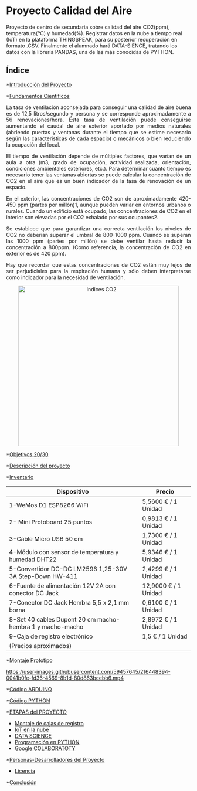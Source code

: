 # Proyecto Calidad del Aire
Proyecto de centro de secundaria sobre calidad del aire CO2(ppm), temperatura(ºC) y humedad(%). Registrar datos en la nube a tiempo real (IoT)
en la plataforma THINGSPEAK, para su posterior recuperación en formato .CSV. Finalmente el alumnado hará DATA-SIENCE, tratando los datos con 
la librería PANDAS, una de las más conocidas de PYTHON.

## Índice

*[Introducción del Proyecto](#Introducción-del-Proyecto)

*[Fundamentos Científicos](https://www.uam.es/uam/media/doc/1606849471777/plan-de-medicion-de-co2-en-espacios-docentes.pdf)

<div align="justify">
<p align="justify">
La tasa de ventilación aconsejada para conseguir una calidad de aire buena es de 12,5 litros/segundo y persona y se corresponde aproximadamente a 56 renovaciones/hora. Esta tasa de ventilación puede conseguirse aumentando el caudal de aire exterior aportado por medios naturales (abriendo puertas y ventanas durante el tiempo que se estime necesario según las características de cada espacio) o mecánicos o bien reduciendo la ocupación del local. 

El tiempo de ventilación depende de múltiples factores, que varían de un aula a otra (m3, grado de ocupación, actividad realizada, orientación, condiciones ambientales exteriores, etc.). Para determinar cuánto tiempo es necesario tener las ventanas abiertas se puede calcular la concentración de CO2 en el aire que es un buen indicador de la tasa de renovación de un espacio. 

En el exterior, las concentraciones de CO2 son de aproximadamente 420-450 ppm (partes por millón)1, aunque pueden variar en entornos urbanos o rurales. Cuando un edificio está ocupado, las concentraciones de CO2 en el interior son elevadas por el CO2 exhalado por sus ocupantes2.   

Se establece que para garantizar una correcta ventilación los niveles de CO2 no deberían superar el umbral de 800-1000 ppm. Cuando se superan las 1000 ppm (partes por millón) se debe ventilar hasta reducir la concentración a 800ppm. (Como referencia, la concentración de CO2 en exterior es de 420 ppm). 

Hay que recordar que estas concentraciones de CO2 están muy lejos de ser perjudiciales para la respiración humana y sólo deben interpretarse como indicador para la necesidad de ventilación. 
  
</p>
</div>
  
<div align="center">
<img width="438" align=”middle” alt="Indices CO2" src="https://user-images.githubusercontent.com/59457645/216457621-f19b2ee1-5438-4ce8-8e22-aee5cefed786.png" >
</div>
  
*[Objetivos 20/30](https://www.un.org/sustainabledevelopment/es/biodiversity/)

*[Descripción del proyecto](#descripción-del-proyecto)

*[Inventario](#Inventario)

| Dispositivo | Precio|
| ------------- | ------------- |
| 1-WeMos D1 ESP8266 WiFi | 5,5600 € / 1 Unidad  |
| 2- Mini Protoboard 25 puntos  | 0,9813 € / 1 Unidad |
| 3-Cable Micro USB 50 cm  | 1,7300 € / 1 Unidad  |
| 4-Módulo con sensor de temperatura y humedad DHT22 | 5,9346 € / 1 Unidad |
| 5-Convertidor DC-DC LM2596 1,25-30V 3A Step-Down HW-411  | 2,4299 € / 1 Unidad  |
| 6-Fuente de alimentación 12V 2A con conector DC Jack  | 12,9000 € / 1 Unidad |
| 7-Conector DC Jack Hembra 5,5 x 2,1 mm borna   | 0,6100 € / 1 Unidad |
| 8-Set 40 cables Dupont 20 cm macho-hembra 1 y macho-macho | 2,8972 € / 1 Unidad   |
| 9-Caja de registro electrónico | 1,5 € / 1 Unidad |
| (Precios aproximados) |


*[Montaje Prototipo](#Montaje-Prototipo)

https://user-images.githubusercontent.com/59457645/216448394-0041b0fe-fd36-4569-8b1d-80d863bcebb6.mp4

*[Código ARDUINO](https://github.com/rfumfum2022/Proyecto-Calidad-del-Aire/blob/main/IES_Andres_Bello_MQ_135_CO2_Calibrado_LOGO.ino)

*[Código PYTHON](https://github.com/rfumfum2022/Proyecto-Calidad-del-Aire/blob/main/Plantilla_CO2.ipynb)

*[ETAPAS del PROYECTO](#ETAPAS-del-PROYECTO)
* [Montaje de cajas de registro](#Montaje-cajas-de-registro)
* [IoT en la nube](#IoT-en-la-nube)
* [DATA SCIENCE](#DATA-SCIENCE)
* [Programación en PYTHON](#Programación-en-Python)
* [Google COLABORATOTY](#Google-COLABORATORY)

*[Personas-Desarrolladores del Proyecto](#personas-desarrolladores)

* [Licencia](#licencia)

*[Conclusión](#conclusión)
